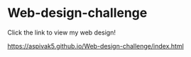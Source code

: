# Web-design-challenge
Click the link to view my web design!

https://aspivak5.github.io/Web-design-challenge/index.html